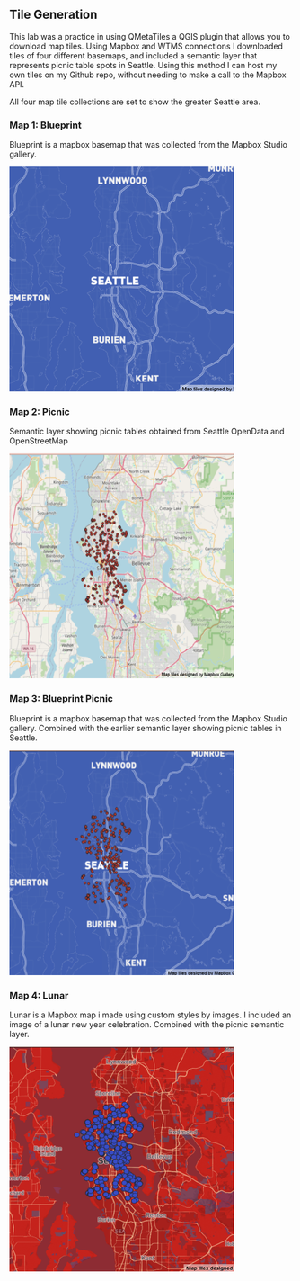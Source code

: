 ## Tile Generation
This lab was a practice in using QMetaTiles a QGIS plugin that allows you to download map tiles. Using Mapbox and WTMS connections I downloaded tiles of four different basemaps, and included a semantic layer that represents picnic table spots in Seattle. Using this method I can host my own tiles on my Github repo, without needing to make a call to the Mapbox API.

All four map tile collections are set to show the greater Seattle area.

### Map 1: Blueprint

Blueprint is a mapbox basemap that was collected from the Mapbox Studio gallery.

<img src='images/blueprint.png' width = 400px height = 400px>

### Map 2: Picnic

Semantic layer showing picnic tables obtained from Seattle OpenData and OpenStreetMap

<img src='images/picnic.png' width = 400px height = 400px>

### Map 3: Blueprint Picnic

Blueprint is a mapbox basemap that was collected from the Mapbox Studio gallery. Combined with the earlier semantic layer showing picnic tables in Seattle.

<img src='images/blueprint-picnic.png' width = 400px height = 400px>

### Map 4: Lunar

Lunar is a Mapbox map i made using custom styles by images. I included an image of a lunar new year celebration. Combined with the picnic semantic layer.

<img src='images/lunar.png' width = 400px height = 400px>